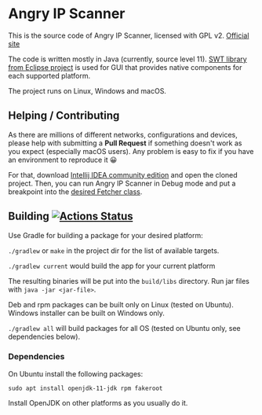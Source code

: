 # Angry IP Scanner

This is the source code of Angry IP Scanner, licensed with GPL v2. [Official site](https://angryip.org/)

The code is written mostly in Java (currently, source level 11).
[SWT library from Eclipse project](https://eclipse.org/swt/) is used for GUI that provides native components for each supported platform.

The project runs on Linux, Windows and macOS. 

## Helping / Contributing

As there are millions of different networks, configurations and devices, please help with submitting a **Pull Request** if something
doesn't work as you expect (especially macOS users). Any problem is easy to fix if you have an environment to reproduce it 😀

For that, download [Intellij IDEA community edition](https://www.jetbrains.com/idea/download/) and open the cloned project.
Then, you can run Angry IP Scanner in Debug mode and put a breakpoint into the [desired Fetcher class](src/net/azib/ipscan/fetchers).

## Building [![Actions Status](https://github.com/angryip/ipscan/workflows/CI/badge.svg)](https://github.com/angryip/ipscan/actions)

Use Gradle for building a package for your desired platform:

`./gradlew` or `make` in the project dir for the list of available targets.

`./gradlew current` would build the app for your current platform

The resulting binaries will be put into the `build/libs` directory.
Run jar files with `java -jar <jar-file>`.

Deb and rpm packages can be built only on Linux (tested on Ubuntu). 
Windows installer can be built on Windows only.

`./gradlew all` will build packages for all OS (tested on Ubuntu only, see dependencies below).

### Dependencies

On Ubuntu install the following packages:
```
sudo apt install openjdk-11-jdk rpm fakeroot
```

Install OpenJDK on other platforms as you usually do it.
